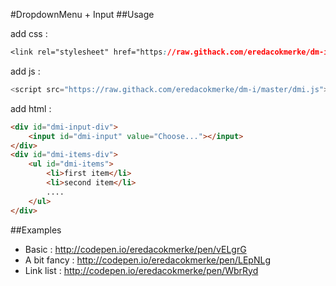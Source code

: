 #DropdownMenu + Input
##Usage

add css :
```css
<link rel="stylesheet" href="https://raw.githack.com/eredacokmerke/dm-i/master/dmi.css">
```

add js :
```js 
<script src="https://raw.githack.com/eredacokmerke/dm-i/master/dmi.js"></script>
```

add html :
```html
<div id="dmi-input-div">
    <input id="dmi-input" value="Choose..."></input>
</div>
<div id="dmi-items-div">
    <ul id="dmi-items">
        <li>first item</li>
        <li>second item</li>
        ....
    </ul>
</div>
```

##Examples
- Basic : http://codepen.io/eredacokmerke/pen/vELgrG
- A bit fancy : http://codepen.io/eredacokmerke/pen/LEpNLg
- Link list : http://codepen.io/eredacokmerke/pen/WbrRyd
